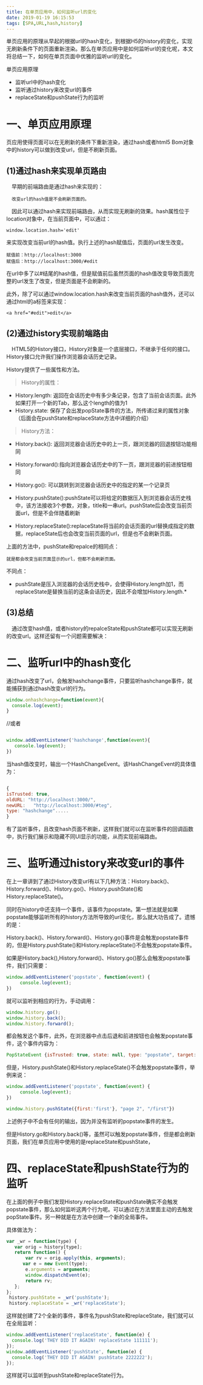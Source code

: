 ```yaml
---
title: 在单页应用中，如何监听url的变化
date: 2019-01-19 16:15:53
tags: [SPA,URL,hash,history]
---
```

单页应用的原理从早起的根据url的hash变化，到根据H5的history的变化，实现无刷新条件下的页面重新渲染。那么在单页应用中是如何监听url的变化呢，本文将总结一下，如何在单页页面中优雅的监听url的变化。

单页应用原理
- 监听url中的hash变化
- 监听通过history来改变url的事件
- replaceState和pushState行为的监听
<!-- more -->
# 一、单页应用原理
页应用使得页面可以在无刷新的条件下重新渲染，通过hash或者html5 Bom对象中的history可以做到改变url，但是不刷新页面。
## (1)通过hash来实现单页路由
  早期的前端路由是通过hash来实现的：

  `改变url的hash值是不会刷新页面的。`

  因此可以通过hash来实现前端路由，从而实现无刷新的效果。hash属性位于location对象中，在当前页面中，可以通过：
```
window.location.hash='edit'
```
来实现改变当前url的hash值。执行上述的hash赋值后，页面的url发生改变。
```
赋值前：http://localhost:3000
赋值后：http://localhost:3000/#edit
```
在url中多了以#结尾的hash值，但是赋值前后虽然页面的hash值改变导致页面完整的url发生了改变，但是页面是不会刷新的。

此外，除了可以通过window.location.hash来改变当前页面的hash值外，还可以通过html的a标签来实现：
```
<a href="#edit">edit</a>
```
## (2)通过history实现前端路由
  HTML5的History接口，History对象是一个底层接口，不继承于任何的接口。History接口允许我们操作浏览器会话历史记录。

History提供了一些属性和方法。

> History的属性：

- History.length: 返回在会话历史中有多少条记录，包含了当前会话页面。此外如果打开一个新的Tab，那么这个length的值为1
- History.state:
保存了会出发popState事件的方法，所传递过来的属性对象（后面会在pushState和replaceState方法中详细的介绍）
> History方法：

- History.back(): 返回浏览器会话历史中的上一页，跟浏览器的回退按钮功能相同

- History.forward():指向浏览器会话历史中的下一页，跟浏览器的前进按钮相同

- History.go(): 可以跳转到浏览器会话历史中的指定的某一个记录页

- History.pushState():pushState可以将给定的数据压入到浏览器会话历史栈中，该方法接收3个参数，对象，title和一串url。pushState后会改变当前页面url，但是不会伴随着刷新

- History.replaceState():replaceState将当前的会话页面的url替换成指定的数据，replaceState后也会改变当前页面的url，但是也不会刷新页面。

上面的方法中，pushState和repalce的相同点：

`就是都会改变当前页面显示的url，但都不会刷新页面。`

不同点：

* pushState是压入浏览器的会话历史栈中，会使得History.length加1，而replaceState是替换当前的这条会话历史，因此不会增加History.length.*

## (3)总结
  通过改变hash值，或者history的repalceState和pushState都可以实现无刷新的改变url。这样还留有一个问题需要解决：

# 二、监听url中的hash变化
通过hash改变了url，会触发hashchange事件，只要监听hashchange事件，就能捕获到通过hash改变url的行为。
```javascript
window.onhashchange=function(event){
  console.log(event);
}
```
//或者
```javascript

window.addEventListener('hashchange',function(event){
   console.log(event);
})
```
当hash值改变时，输出一个HashChangeEvent。该HashChangeEvent的具体值为：
```javascript

{
isTrusted: true,
oldURL: "http://localhost:3000/",
newURL:   "http://localhost:3000/#teg",
type: "hashchange".....
}
```
有了监听事件，且改变hash页面不刷新，这样我们就可以在监听事件的回调函数中，执行我们展示和隐藏不同UI显示的功能，从而实现前端路由。
# 三、监听通过history来改变url的事件
在上一章讲到了通过History改变url有以下几种方法：History.back()、History.forward()、History.go()、History.pushState()和History.replaceState()。

同时在history中还支持一个事件，该事件为popstate。第一想法就是如果popstate能够监听所有的history方法所导致的url变化，那么就大功告成了。遗憾的是：

History.back()、History.forward()、History.go()事件是会触发popstate事件的，但是History.pushState()和History.replaceState()不会触发popstate事件。

如果是History.back(),History.forward()、History.go()那么会触发popstate事件，我们只需要：
```javascript
window.addEventListener('popstate', function(event) {
     console.log(event);
})
```
就可以监听到相应的行为，手动调用：
```javascript
window.history.go();
window.history.back();
window.history.forward();
```
都会触发这个事件，此外，在浏览器中点击后退和前进按钮也会触发popstate事件，这个事件内容为：
```javascript
PopStateEvent {isTrusted: true, state: null, type: "popstate", target: Window, currentTarget: Window, …}
```
但是，History.pushState()和History.replaceState()不会触发popstate事件，举例来说：
```javascript
window.addEventListener('popstate', function(event) {
     console.log(event);
})

window.history.pushState({first:'first'}, "page 2", "/first"})
```
上述例子中不会有任何的输出，因为并没有监听的popstate事件的发生。

但是History.go和History.back()等，虽然可以触发popstate事件，但是都会刷新页面，我们在单页应用中使用的是replaceState和pushState，
# 四、replaceState和pushState行为的监听
在上面的例子中我们发现History.replaceState和pushState确实不会触发popstate事件，那么如何监听这两个行为呢。可以通过在方法里面主动的去触发popState事件。另一种就是在方法中创建一个新的全局事件。

具体做法为：
```javascript
var _wr = function(type) {
   var orig = history[type];
   return function() {
       var rv = orig.apply(this, arguments);
      var e = new Event(type);
       e.arguments = arguments;
       window.dispatchEvent(e);
       return rv;
   };
};
 history.pushState = _wr('pushState');
 history.replaceState = _wr('replaceState');
````
这样就创建了2个全新的事件，事件名为pushState和replaceState，我们就可以在全局监听：
```javascript
window.addEventListener('replaceState', function(e) {
  console.log('THEY DID IT AGAIN! replaceState 111111');
});
window.addEventListener('pushState', function(e) {
  console.log('THEY DID IT AGAIN! pushState 2222222');
});
```
这样就可以监听到pushState和replaceState行为。
